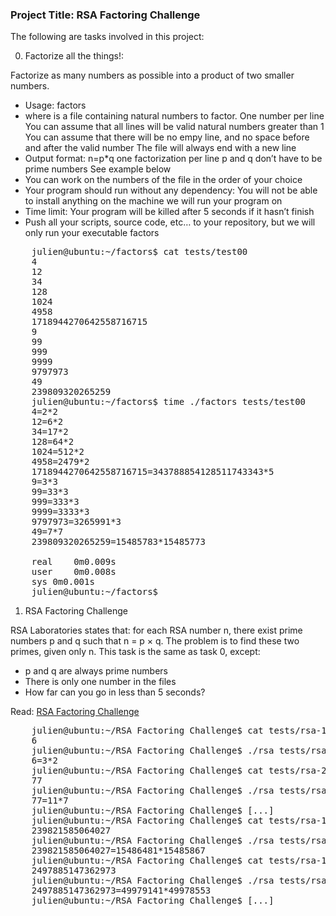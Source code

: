 ### Project Title: RSA Factoring Challenge

The following are tasks involved in this project:

0. Factorize all the things!: 

Factorize as many numbers as possible into a product of two smaller numbers.

* Usage: factors <file>
* where <file> is a file containing natural numbers to factor.
	One number per line
	You can assume that all lines will be valid natural numbers greater than 1
	You can assume that there will be no empy line, and no space before and after the valid number
	The file will always end with a new line
* Output format: n=p*q
	one factorization per line
	p and q don’t have to be prime numbers
	See example below
* You can work on the numbers of the file in the order of your choice
* Your program should run without any dependency: You will not be able to install anything on the machine we will run your program on
* Time limit: Your program will be killed after 5 seconds if it hasn’t finish
* Push all your scripts, source code, etc… to your repository, but we will only run your executable factors

<pre>
	julien@ubuntu:~/factors$ cat tests/test00 
	4
	12
	34
	128
	1024
	4958
	1718944270642558716715
	9
	99
	999
	9999
	9797973
	49
	239809320265259
	julien@ubuntu:~/factors$ time ./factors tests/test00
	4=2*2
	12=6*2
	34=17*2
	128=64*2
	1024=512*2
	4958=2479*2
	1718944270642558716715=343788854128511743343*5
	9=3*3
	99=33*3
	999=333*3
	9999=3333*3
	9797973=3265991*3
	49=7*7
	239809320265259=15485783*15485773
	
	real    0m0.009s
	user    0m0.008s
	sys 0m0.001s
	julien@ubuntu:~/factors$
</pre>


1. RSA Factoring Challenge

RSA Laboratories states that: for each RSA number n, there exist prime numbers p and q such that n = p × q. The problem is to find these two primes, given only n. This task is the same as task 0, except:

* p and q are always prime numbers
* There is only one number in the files
* How far can you go in less than 5 seconds?

Read: [RSA Factoring Challenge](https://intranet.alxswe.com/rltoken/Cn9Lq_kKNpNx4dmvFMuwgQ)

<pre>
	julien@ubuntu:~/RSA Factoring Challenge$ cat tests/rsa-1
	6
	julien@ubuntu:~/RSA Factoring Challenge$ ./rsa tests/rsa-1
	6=3*2
	julien@ubuntu:~/RSA Factoring Challenge$ cat tests/rsa-2
	77
	julien@ubuntu:~/RSA Factoring Challenge$ ./rsa tests/rsa-2
	77=11*7
	julien@ubuntu:~/RSA Factoring Challenge$ [...]  
	julien@ubuntu:~/RSA Factoring Challenge$ cat tests/rsa-15
	239821585064027
	julien@ubuntu:~/RSA Factoring Challenge$ ./rsa tests/rsa-15 
	239821585064027=15486481*15485867
	julien@ubuntu:~/RSA Factoring Challenge$ cat tests/rsa-16
	2497885147362973
	julien@ubuntu:~/RSA Factoring Challenge$ ./rsa tests/rsa-16
	2497885147362973=49979141*49978553
	julien@ubuntu:~/RSA Factoring Challenge$ [...]

</pre>

